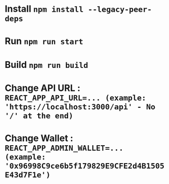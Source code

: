 # Install `npm install --legacy-peer-deps`
# Run `npm run start`
# Build `npm run build`

# Change API URL : `REACT_APP_API_URL=... (example: 'https://localhost:3000/api' - No '/' at the end)`
# Change Wallet : `REACT_APP_ADMIN_WALLET=... (example: '0x96998C9ce6b5f179829E9CFE2d4B1505E43d7F1e')`